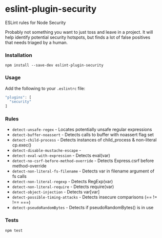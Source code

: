 # eslint-plugin-security
ESLint rules for Node Security

Probably not something you want to just toss and leave in a project. It will help identify potential security hotspots, but finds a lot of false positives that needs triaged by a human.

### Installation

`npm install --save-dev eslint-plugin-security`

### Usage

Add the following to your `.eslintrc` file:

```js
"plugins": [
  "security"
]
```

### Rules

- `detect-unsafe-regex` - Locates potentially unsafe regular expressions
- `detect-buffer-noassert` - Detects calls to buffer with noassert flag set
- `detect-child-process` - Detects instances of child_process & non-literal cp.exec()
- `detect-disable-mustache-escape` -
- `detect-eval-with-expression` - Detects eval(var)
- `detect-no-csrf-before-method-override` - Detects Express.csrf before method-override
- `detect-non-literal-fs-filename` - Detects var in filename argument of fs calls
- `detect-non-literal-regexp` - Detects RegExp(var)
- `detect-non-literal-require` - Detects require(var)
- `detect-object-injection` - Detects var[var]
- `detect-possible-timing-attacks` - Detects insecure comparisons (== != !== ===)
- `detect-pseudoRandomBytes` - Detects if pseudoRandomBytes() is in use

### Tests

```sh
npm test
```
